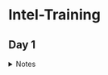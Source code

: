 # **Intel-Training** 
## **Day 1**
<details><summary> Notes </summary>

### **Notes- Fundamentals of VLSI Design and overview of Sand-to-Silicon**

   <details><summary> Moore's Law </summary> 

   #### **Moore's Law**
* **Moore's Law** - Number of transistors on a microchip doubles every two years. We can expect the speed and capability of our computers to increase every two years but we will pay less for them.

   </details>

   
   <details><summary> FPGA VS ASIC </summary>

   #### **These are different VLSI Design styles:**

* Field programming gate array (FPGA) design
* Standard cell based design -----  ASIC
* Full custom design -------------  ASIC

   #### **FPGA VS ASIC**
* **FPGA** - is a multipurpose microchip you can reprogram for multiple applications
* **ASIC** - is designed for a specific application 


|                   |     FPGA      |   ASIC      |
|  -------------    | ------------- | ----------- |
|  Time to Market   |     Fast      |    Slow     |
|    Design Flow    |    Simple     |  Complex    |
|    Unit Cost      |     High      |    Low      |
|    Performance    |    Medium     |    High     |
| Power Consumption |     High      |    Low      |
|     Unit Size     |    Medium     |    Low      |
  
   </details>



   <details><summary> Full custom design vs semi custom design </summary> 

   #### **Full custom design vs semi custom design**

|                Full custom design                    |                                      Semi custom design                                     |
|  ------------------------------------------------    | ------------------------------------------------------------------------------------------- |
| All mask layers are customised in full custom design | It uses pre-designed logic cell (AND gates, OR gate, multiplexers) known as standard cells |
|         Design time and complexity is higher         |                             Design time and complexity is lower                             |
|                 higher performance                   |                                       low performance                                       |
|                      low cost                        |                                         high cost                                           | 
|       less dependency on existing technology         |                       complete dependency on existing technology                            | 
|   entire design is made without use of any library   |                  design is completed with the use of multiple library                       | 

   </details>

   <details><summary> VLSI </summary> 

   #### **VLSI**
   ##### **What is VLSI technology?**
* **Very-large-scale integration (VLSI)** is the process of creating an integrated circuit (IC) by combining millions or billions of transistors into a single chip
* VLSI is a successor to large-scale integration (LSI), medium-scale integration (MSI) and small-scale integration (SSI) technologies   

##### **What is VLSI mainly used for?** 
* VLSI is mainly used to design electronic components like microprocessors and memory chips
   
   </details>
   </details>


